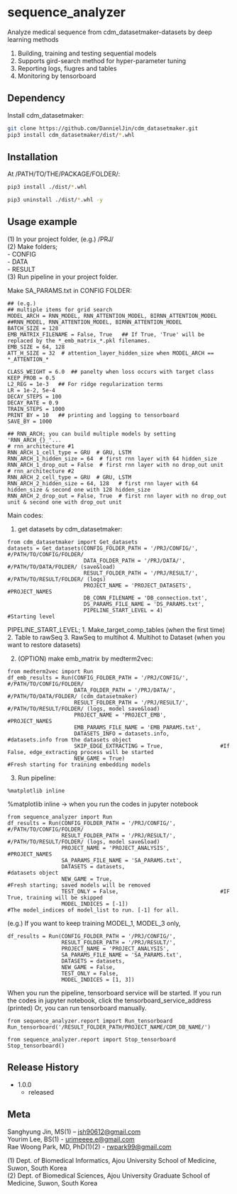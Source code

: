 # sequence_analyzer

Analyze medical sequence from cdm_datasetmaker-datasets by deep learning methods
1. Building, training and testing sequential models
2. Supports gird-search method for hyper-parameter tuning
3. Reporting logs, fiugres and tables
4. Monitoring by tensorboard

## Dependency

Install cdm_datasetmaker:
```sh
git clone https://github.com/DannielJin/cdm_datasetmaker.git
pip3 install cdm_datasetmaker/dist/*.whl
```

## Installation

At /PATH/TO/THE/PACKAGE/FOLDER/:

```sh
pip3 install ./dist/*.whl
```
```sh
pip3 uninstall ./dist/*.whl -y
```

## Usage example

(1) In your project folder, (e.g.) /PRJ/  
(2) Make folders;   
    - CONFIG  
    - DATA  
    - RESULT    
(3) Run pipeline in your project folder.   
  
Make SA_PARAMS.txt in CONFIG FOLDER:
```
## (e.g.)
## multiple items for grid search
MODEL_ARCH = RNN_MODEL, RNN_ATTENTION_MODEL, BIRNN_ATTENTION_MODEL ##RNN_MODEL, RNN_ATTENTION_MODEL, BIRNN_ATTENTION_MODEL
BATCH_SIZE = 128
EMB_MATRIX_FILENAME = False, True   ## If True, 'True' will be replaced by the *_emb_matrix_*.pkl filenames.
EMB_SIZE = 64, 128
ATT_H_SIZE = 32  # attention_layer_hidden_size when MODEL_ARCH == *_ATTENTION_*

CLASS_WEIGHT = 6.0  ## panelty when loss occurs with target class
KEEP_PROB = 0.5
L2_REG = 1e-3   ## For ridge regularization terms
LR = 1e-2, 5e-4
DECAY_STEPS = 100
DECAY_RATE = 0.9
TRAIN_STEPS = 1000
PRINT_BY = 10   ## printing and logging to tensorboard
SAVE_BY = 1000 

## RNN_ARCH; you can build multiple models by setting 'RNN_ARCH_{}_'...
# rnn_architecture #1
RNN_ARCH_1_cell_type = GRU  # GRU, LSTM
RNN_ARCH_1_hidden_size = 64  # first rnn layer with 64 hidden_size
RNN_ARCH_1_drop_out = False  # first rnn layer with no drop_out unit
# rnn_architecture #2
RNN_ARCH_2_cell_type = GRU  # GRU, LSTM
RNN_ARCH_2_hidden_size = 64, 128   # first rnn layer with 64 hidden_size & second one with 128 hidden_size
RNN_ARCH_2_drop_out = False, True  # first rnn layer with no drop_out unit & second one with drop_out unit
```

Main codes:
1. get datasets by cdm_datasetmaker:
```
from cdm_datasetmaker import Get_datasets
datasets = Get_datasets(CONFIG_FOLDER_PATH = '/PRJ/CONFIG/',       #/PATH/TO/CONFIG/FOLDER/
                        DATA_FOLDER_PATH = '/PRJ/DATA/',           #/PATH/TO/DATA/FOLDER/ (save&load)
                        RESULT_FOLDER_PATH = '/PRJ/RESULT/',       #/PATH/TO/RESULT/FOLDER/ (logs)
                        PROJECT_NAME = 'PROJECT_DATASETS',         #PROJECT_NAMES
                        DB_CONN_FILENAME = 'DB_connection.txt',
                        DS_PARAMS_FILE_NAME = 'DS_PARAMS.txt', 
                        PIPELINE_START_LEVEL = 4)                  #Starting level
```
PIPELINE_START_LEVEL; 
    1. Make_target_comp_tables  (when the first time)
    2. Table to rawSeq
    3. RawSeq to multihot
    4. Multihot to Dataset      (when you want to restore datasets)

2. (OPTION) make emb_matrix by medterm2vec:
```
from medterm2vec import Run
df_emb_results = Run(CONFIG_FOLDER_PATH = '/PRJ/CONFIG/',          #/PATH/TO/CONFIG/FOLDER/
                     DATA_FOLDER_PATH = '/PRJ/DATA/',              #/PATH/TO/DATA/FOLDER/ (cdm_datasetmaker)
                     RESULT_FOLDER_PATH = '/PRJ/RESULT/',          #/PATH/TO/RESULT/FOLDER/ (logs, model save&load)
                     PROJECT_NAME = 'PROJECT_EMB',                 #PROJECT_NAMES
                     EMB_PARAMS_FILE_NAME = 'EMB_PARAMS.txt', 
                     DATASETS_INFO = datasets.info,                #datasets.info from the datasets object
                     SKIP_EDGE_EXTRACTING = True,                  #If False, edge_extracting process will be started
                     NEW_GAME = True)                              #Fresh starting for training embedding models 
```

3. Run pipeline:
```
%matplotlib inline
```
%matplotlib inline -> when you run the codes in jupyter notebook

```
from sequence_analyzer import Run
df_results = Run(CONFIG_FOLDER_PATH = '/PRJ/CONFIG/',              #/PATH/TO/CONFIG/FOLDER/
                 RESULT_FOLDER_PATH = '/PRJ/RESULT/',              #/PATH/TO/RESULT/FOLDER/ (logs, model save&load)
                 PROJECT_NAME = 'PROJECT_ANALYSIS',                #PROJECT_NAMES
                 SA_PARAMS_FILE_NAME = 'SA_PARAMS.txt', 
                 DATASETS = datasets,                              #datasets object
                 NEW_GAME = True,                                  #Fresh starting; saved models will be removed
                 TEST_ONLY = False,                                #IF True, training will be skipped
                 MODEL_INDICES = [-1])                             #The model_indices of model_list to run. [-1] for all.
```

(e.g.) If you want to keep training MODEL_1, MODEL_3 only,
```
df_results = Run(CONFIG_FOLDER_PATH = '/PRJ/CONFIG/',              
                 RESULT_FOLDER_PATH = '/PRJ/RESULT/',              
                 PROJECT_NAME = 'PROJECT_ANALYSIS',                
                 SA_PARAMS_FILE_NAME = 'SA_PARAMS.txt', 
                 DATASETS = datasets,                              
                 NEW_GAME = False,                                  
                 TEST_ONLY = False,                                
                 MODEL_INDICES = [1, 3]) 
```

When you run the pipeline, tensorboard service will be started. 
If you run the codes in jupyter notebook, click the tensorboard_service_address (printed)
Or, you can run tensorboard manually.
```
from sequence_analyzer.report import Run_tensorboard
Run_tensorboard('/RESULT_FOLDER_PATH/PROJECT_NAME/CDM_DB_NAME/')
```
```
from sequence_analyzer.report import Stop_tensorboard
Stop_tensorboard()
```

## Release History

* 1.0.0
    * released

## Meta

Sanghyung Jin, MS(1) – jsh90612@gmail.com  
Yourim Lee, BS(1) - urimeeee.e@gmail.com  
Rae Woong Park, MD, PhD(1)(2) - rwpark99@gmail.com  

(1) Dept. of Biomedical Informatics, Ajou University School of Medicine, Suwon, South Korea  
(2) Dept. of Biomedical Sciences, Ajou University Graduate School of Medicine, Suwon, South Korea  





